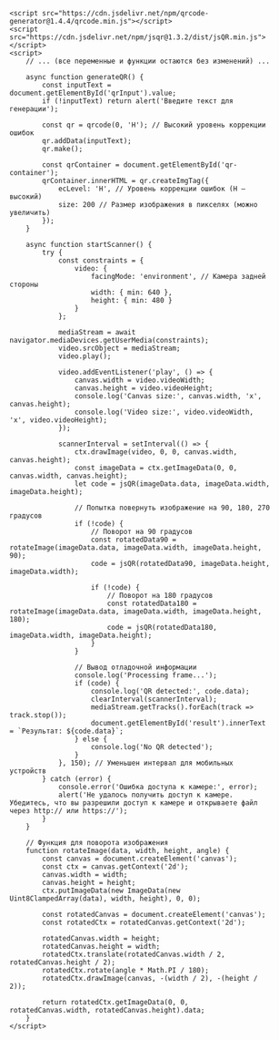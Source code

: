 <!DOCTYPE html>
<html lang="ru">
<head>
    <meta charset="UTF-8">
    <meta name="viewport" content="width=device-width, initial-scale=1.0">
    <title>QR Generator & Scanner</title>
    <style>
        body { 
            font-family: Arial, sans-serif; 
            padding: 20px; 
            margin: 0; 
            box-sizing: border-box;
        }
        .tabs { 
            margin-bottom: 20px; 
            text-align: center;
        }
        .tab { 
            display: inline-block; 
            margin: 0 10px; 
            cursor: pointer; 
            padding: 8px 15px; 
            border: 1px solid #ccc; 
            border-radius: 5px;
        }
        .tab.active { 
            background: #007bff; 
            color: white; 
        }
        .tab-content { 
            display: none; 
        }
        .tab-content.active { 
            display: block; 
        }
        #qr-container { 
            width: 100%; 
            max-width: 600px; 
            height: 600px; 
            margin: 20px 0; 
        }
        #scanner-container { 
            position: relative; 
            width: 100%; 
            max-width: 400px; 
            height: 0; 
            padding-bottom: 75%; 
            margin: 20px 0;
        }
        #scanner-video { 
            width: 100%; 
            height: 100%; 
            position: absolute; 
            top: 0; 
            left: 0; 
        }
        #scanner-canvas { 
            display: none; 
        }
        #result { 
            margin-top: 10px; 
            font-weight: bold; 
            text-align: center;
        }
        @media (max-width: 768px) {
            #qr-container, #scanner-container {
                max-width: 100%;
            }
            .tab {
                padding: 6px 10px;
                font-size: 0.9em;
            }
        }
    </style>
</head>
<body>
    <!-- ... (структура интерфейса остается без изменений) ... -->

    <script src="https://cdn.jsdelivr.net/npm/qrcode-generator@1.4.4/qrcode.min.js"></script>
    <script src="https://cdn.jsdelivr.net/npm/jsqr@1.3.2/dist/jsQR.min.js"></script>
    <script>
        // ... (все переменные и функции остаются без изменений) ...

        async function generateQR() {
            const inputText = document.getElementById('qrInput').value;
            if (!inputText) return alert('Введите текст для генерации');

            const qr = qrcode(0, 'H'); // Высокий уровень коррекции ошибок
            qr.addData(inputText);
            qr.make();

            const qrContainer = document.getElementById('qr-container');
            qrContainer.innerHTML = qr.createImgTag({ 
                ecLevel: 'H', // Уровень коррекции ошибок (H — высокий)
                size: 200 // Размер изображения в пикселях (можно увеличить)
            });
        }

        async function startScanner() {
            try {
                const constraints = {
                    video: {
                        facingMode: 'environment', // Камера задней стороны
                        width: { min: 640 },
                        height: { min: 480 }
                    }
                };

                mediaStream = await navigator.mediaDevices.getUserMedia(constraints);
                video.srcObject = mediaStream;
                video.play();

                video.addEventListener('play', () => {
                    canvas.width = video.videoWidth;
                    canvas.height = video.videoHeight;
                    console.log('Canvas size:', canvas.width, 'x', canvas.height);
                    console.log('Video size:', video.videoWidth, 'x', video.videoHeight);
                });

                scannerInterval = setInterval(() => {
                    ctx.drawImage(video, 0, 0, canvas.width, canvas.height);
                    const imageData = ctx.getImageData(0, 0, canvas.width, canvas.height);
                    let code = jsQR(imageData.data, imageData.width, imageData.height);

                    // Попытка повернуть изображение на 90, 180, 270 градусов
                    if (!code) {
                        // Поворот на 90 градусов
                        const rotatedData90 = rotateImage(imageData.data, imageData.width, imageData.height, 90);
                        code = jsQR(rotatedData90, imageData.height, imageData.width);

                        if (!code) {
                            // Поворот на 180 градусов
                            const rotatedData180 = rotateImage(imageData.data, imageData.width, imageData.height, 180);
                            code = jsQR(rotatedData180, imageData.width, imageData.height);
                        }
                    }

                    // Вывод отладочной информации
                    console.log('Processing frame...');
                    if (code) {
                        console.log('QR detected:', code.data);
                        clearInterval(scannerInterval);
                        mediaStream.getTracks().forEach(track => track.stop());
                        document.getElementById('result').innerText = `Результат: ${code.data}`;
                    } else {
                        console.log('No QR detected');
                    }
                }, 150); // Уменьшен интервал для мобильных устройств
            } catch (error) {
                console.error('Ошибка доступа к камере:', error);
                alert('Не удалось получить доступ к камере. Убедитесь, что вы разрешили доступ к камере и открываете файл через http:// или https://');
            }
        }

        // Функция для поворота изображения
        function rotateImage(data, width, height, angle) {
            const canvas = document.createElement('canvas');
            const ctx = canvas.getContext('2d');
            canvas.width = width;
            canvas.height = height;
            ctx.putImageData(new ImageData(new Uint8ClampedArray(data), width, height), 0, 0);

            const rotatedCanvas = document.createElement('canvas');
            const rotatedCtx = rotatedCanvas.getContext('2d');

            rotatedCanvas.width = height;
            rotatedCanvas.height = width;
            rotatedCtx.translate(rotatedCanvas.width / 2, rotatedCanvas.height / 2);
            rotatedCtx.rotate(angle * Math.PI / 180);
            rotatedCtx.drawImage(canvas, -(width / 2), -(height / 2));

            return rotatedCtx.getImageData(0, 0, rotatedCanvas.width, rotatedCanvas.height).data;
        }
    </script>
</body>
</html>
